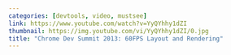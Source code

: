 ```yaml
---
categories: [devtools, video, mustsee]
link: https://www.youtube.com/watch?v=YyQYhhy1dZI
thumbnail: https://img.youtube.com/vi/YyQYhhy1dZI/0.jpg
title: "Chrome Dev Summit 2013: 60FPS Layout and Rendering"
---
```

